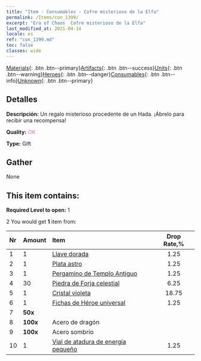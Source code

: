 ```yaml
---
title: "Item - Consumables - Cofre misterioso de la Elfa"
permalink: /Items/con_1399/
excerpt: "Era of Chaos  Cofre misterioso de la Elfa"
last_modified_at: 2021-04-14
locale: es
ref: "con_1399.md"
toc: false
classes: wide
---
```

 [Materials](/es/Items/){: .btn .btn--primary}[Artifacts](/es/Items/Artifacts/){: .btn .btn--success}[Units](/es/Items/Units/){: .btn .btn--warning}[Heroes](/es/Items/Heroes/){: .btn .btn--danger}[Consumables](/es/Items/Consumables/){: .btn .btn--info}[Unknown](/es/Items/Unknown/){: .btn .btn--primary}

## Detalles
 **Descripción:** Un regalo misterioso procedente de un Hada. ¡Ábrelo para recibir una recompensa!

 **Quality:** <span style="color: #DA70D6">OK</span>

 **Type:** Gift

## Gather

  None

## This item contains:

 **Required Level to open:** 1

 2 You would get **1** item  from:

  | Nr | Amount |     Item    | Drop Rate,% |
  |:---|:-------|:------------|:---------:|
  | 1 | 1 | [Llave dorada](/es/Items/con_783/) | 1.25 | 
  | 2 | 1 | [Plata astro](/es/Items/con_969/) | 1.25 | 
  | 3 | 1 | [Pergamino de Templo Antiguo](/es/Items/con_697/) | 1.25 | 
  | 4 | 30 | [Piedra de Forja celestial](/es/Items/art_188/) | 6.25 | 
  | 5 | 1 | [Cristal violeta](/es/Items/con_720/) | 18.75 | 
  | 6 | 1 | [Fichas de Héroe universal](/es/Items/her_358/) | 1.25 | 
  | 7 |  **50x** | <i class="fas fa-gem"/> |  | 25 | 
  | 8 |  **100x** | Acero de dragón |  | 18.75 | 
  | 9 |  **100x** | Acero sombrío |  | 25 | 
  | 10 | 1 | [Vial de atadura de energía pequeño](/es/Items/con_724/) | 1.25 | 

